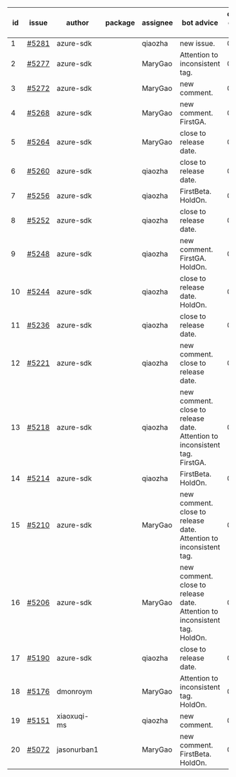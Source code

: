 | id | issue | author | package | assignee | bot advice | created date of issue | target release date | date from target |
| ------ | ------ | ------ | ------ | ------ | ------ | ------ | ------ | :-----: |
| 1 | [#5281](https://github.com/Azure/sdk-release-request/issues/5281) | azure-sdk |  | qiaozha | new issue. | 06-18 | 06-28 |  |
| 2 | [#5277](https://github.com/Azure/sdk-release-request/issues/5277) | azure-sdk |  | MaryGao | Attention to inconsistent tag. | 06-14 | 07-26 |  |
| 3 | [#5272](https://github.com/Azure/sdk-release-request/issues/5272) | azure-sdk |  | MaryGao | new comment. | 06-11 | 06-28 |  |
| 4 | [#5268](https://github.com/Azure/sdk-release-request/issues/5268) | azure-sdk |  | MaryGao | new comment. FirstGA. | 06-11 | 06-24 |  |
| 5 | [#5264](https://github.com/Azure/sdk-release-request/issues/5264) | azure-sdk |  | MaryGao | close to release date. | 06-11 | 06-21 | 1 |
| 6 | [#5260](https://github.com/Azure/sdk-release-request/issues/5260) | azure-sdk |  | qiaozha | close to release date. | 06-06 | 06-21 | 1 |
| 7 | [#5256](https://github.com/Azure/sdk-release-request/issues/5256) | azure-sdk |  | qiaozha | FirstBeta. HoldOn. | 06-05 | 06-28 |  |
| 8 | [#5252](https://github.com/Azure/sdk-release-request/issues/5252) | azure-sdk |  | qiaozha | close to release date. | 06-05 | 06-21 | 1 |
| 9 | [#5248](https://github.com/Azure/sdk-release-request/issues/5248) | azure-sdk |  | qiaozha | new comment. FirstGA. HoldOn. | 06-05 | 06-27 |  |
| 10 | [#5244](https://github.com/Azure/sdk-release-request/issues/5244) | azure-sdk |  | qiaozha | close to release date. HoldOn. | 06-04 | 06-21 | 1 |
| 11 | [#5236](https://github.com/Azure/sdk-release-request/issues/5236) | azure-sdk |  | qiaozha | close to release date. | 06-04 | 06-21 | 1 |
| 12 | [#5221](https://github.com/Azure/sdk-release-request/issues/5221) | azure-sdk |  | qiaozha | new comment. close to release date. | 05-22 | 06-21 | 1 |
| 13 | [#5218](https://github.com/Azure/sdk-release-request/issues/5218) | azure-sdk |  | qiaozha | new comment. close to release date. Attention to inconsistent tag. FirstGA. | 05-21 | 06-21 | 1 |
| 14 | [#5214](https://github.com/Azure/sdk-release-request/issues/5214) | azure-sdk |  | qiaozha | FirstBeta. HoldOn. | 05-21 | 06-28 |  |
| 15 | [#5210](https://github.com/Azure/sdk-release-request/issues/5210) | azure-sdk |  | MaryGao | new comment. close to release date. Attention to inconsistent tag. | 05-15 | 06-21 | 1 |
| 16 | [#5206](https://github.com/Azure/sdk-release-request/issues/5206) | azure-sdk |  | MaryGao | new comment. close to release date. Attention to inconsistent tag. HoldOn. | 05-15 | 06-21 | 1 |
| 17 | [#5190](https://github.com/Azure/sdk-release-request/issues/5190) | azure-sdk |  | qiaozha | close to release date. | 05-08 | 06-21 | 1 |
| 18 | [#5176](https://github.com/Azure/sdk-release-request/issues/5176) | dmonroym |  | MaryGao | Attention to inconsistent tag. HoldOn. | 04-30 | 05-24 |  |
| 19 | [#5151](https://github.com/Azure/sdk-release-request/issues/5151) | xiaoxuqi-ms |  | qiaozha | new comment. | 04-24 | 05-24 |  |
| 20 | [#5072](https://github.com/Azure/sdk-release-request/issues/5072) | jasonurban1 |  | MaryGao | new comment. FirstBeta. HoldOn. | 03-22 | 05-24 |  |
